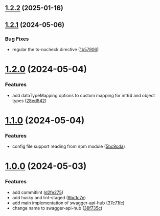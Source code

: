 ## [1.2.2](https://github.com/shijistar/swagger-api-hub/compare/1.2.1...1.2.2) (2025-01-16)

## [1.2.1](https://github.com/shijistar/swagger-api-hub/compare/v1.2.0...v1.2.1) (2024-05-06)

### Bug Fixes

- regular the ts-nocheck directive ([1b57906](https://github.com/shijistar/swagger-api-hub/commit/1b579068d6fb3ff5285e2f4cfec80705ef581f55))

# [1.2.0](https://github.com/shijistar/swagger-api-hub/compare/v1.1.0...v1.2.0) (2024-05-04)

### Features

- add dataTypeMapping options to custom mapping for int64 and object types ([28ed842](https://github.com/shijistar/swagger-api-hub/commit/28ed842fd8f8a7a444abcbf37acaa6999a8a3dc1))

# [1.1.0](https://github.com/shijistar/swagger-api-hub/compare/v1.0.0...v1.1.0) (2024-05-04)

### Features

- config file support reading from npm module ([5bc9cda](https://github.com/shijistar/swagger-api-hub/commit/5bc9cdae5985099fbda60255e36b0ae202575579))

# [1.0.0](https://github.com/shijistar/swagger-api-hub/compare/37c71fc1a934ad901c6de7da68bc145e2d12817d...v1.0.0) (2024-05-03)

### Features

- add commitlint ([d2fe275](https://github.com/shijistar/swagger-api-hub/commit/d2fe275d8296913a395eefdd53974722aa74af90))
- add husky and lint-staged ([9bc1c7e](https://github.com/shijistar/swagger-api-hub/commit/9bc1c7ef913ee079a7acff05ef6e50abc9b9016c))
- add main implementation of swagger-api-hub ([37c71fc](https://github.com/shijistar/swagger-api-hub/commit/37c71fc1a934ad901c6de7da68bc145e2d12817d))
- change name to swagger-api-hub ([38f735c](https://github.com/shijistar/swagger-api-hub/commit/38f735cf19f903ddb47d331a1d11df2e9fc4e8b2))

